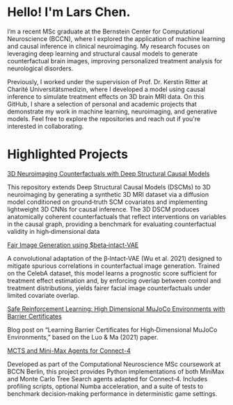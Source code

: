 # Hello! I'm Lars Chen.

<div class="github-introduction">

I’m a recent MSc graduate at the Bernstein Center for Computational Neuroscience (BCCN), where I explored the application of machine learning and causal inference in clinical neuroimaging. My research focuses on leveraging deep learning and structural causal models to generate counterfactual brain images, improving personalized treatment analysis for neurological disorders.

Previously, I worked under the supervision of Prof. Dr. Kerstin Ritter at Charité Universitätsmedizin, where I developed a model using causal inference to simulate treatment effects on 3D brain MRI data. On this GitHub, I share a selection of personal and academic projects that demonstrate my work in machine learning, neuroimaging, and generative models. Feel free to explore the repositories and reach out if you're interested in collaborating. 



</div>


# Highlighted Projects

[3D Neuroimaging Counterfactuals with Deep Structural Causal Models]()

This repository extends Deep Structural Causal Models (DSCMs) to 3D neuroimaging by generating a synthetic 3D MRI dataset via a diffusion model conditioned on ground‑truth SCM covariates and implementing lightweight 3D CNNs for causal inference. The 3D DSCM produces anatomically coherent counterfactuals that reflect interventions on variables in the causal graph, providing a benchmark for evaluating counterfactual validity in high‑dimensional data


[Fair Image Generation using $beta‑intact-VAE]()

A convolutional adaptation of the β‑Intact‑VAE (Wu et al. 2021) designed to mitigate spurious correlations in counterfactual image generation. Trained on the CelebA dataset, this model learns a prognostic score sufficient for treatment effect estimation and, by enforcing overlap between control and treatment distributions, yields fairer facial image counterfactuals under limited covariate overlap. 


[Safe Reinforcement Learning: High Dimensional MuJoCo Environments with Barrier Certificates]() 

Blog post on “Learning Barrier Certificates for High‑Dimensional MuJoCo Environments,” based on the Luo & Ma (2021) paper. 


[MCTS and Mini-Max Agents for Connect-4]()

Developed as part of the Computational Neuroscience MSc coursework at BCCN Berlin, this project provides Python implementations of both MiniMax and Monte Carlo Tree Search agents adapted for Connect‑4. Includes profiling scripts, optional Numba acceleration, and a suite of tests to benchmark decision‑making performance in deterministic game settings.
